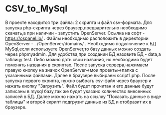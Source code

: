 # CSV_to_MySql
В проекте находится три файла: 2 скрипта и файл csv-формата. 
Для запуска php-скрипта через браузер,предварительно необходимо скачать,а при наличии - запустить OpenServer. Ссылка на софт -https://ospanel.io/ .
Файлы необходимо расположить в директории OpenServer - ../OpenServer/domains/ .
Необходимо подключение к БД MySql,если используете OpenServer,то базу данных можно создать через phpmyadmin.
Для удобства,при создании БД,назовите БД - data,а таблицу test. Либо можно дать свои названия, но необходимо будет поменять названия в скриптах.
После запуска сервера,нажимаем правую кнопку на значок OpenServer->мои проекты->папка с указанными файлами.
Далее в браузере выбираем script1.php. 
После запуска первого скрипта, нужно выбрать csv-файл через браузер и нажать кнопку "Загрузить". 
Файл будет прочитан и его данные будут записаны в mysql базу,так же будет указано количество внесенных записей в БД.
Далее можно нажать на ссылку "Показать данные в виде таблицы" и второй скрипт подгрузит данные из БД и отобразит их в браузере.

